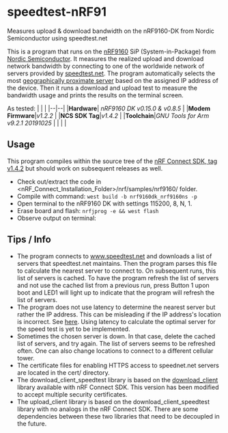 # speedtest-nRF91
Measures upload &amp; download bandwidth on the nRF9160-DK from Nordic Semiconductor using speedtest.net

This is a program that runs on the [nRF9160](https://www.nordicsemi.com/Products/Low-power-cellular-IoT/nRF9160) SiP (System-in-Package) from [Nordic Semiconductor](https://www.nordicsemi.com/).  It measures the realized upload and download network bandwidth by connecting to one of the worldwide network of servers provided by [speedtest.net](https://www.speedtest.net/).  The program automatically selects the most [geographically proximate server](https://help.speedtest.net/hc/en-us/articles/360039164573-Why-does-Speedtest-show-the-wrong-location-) based on the assigned IP address of the device.  Then it runs a download and upload test to measure the bandwidth usage and prints the results on the terminal screen.

As tested:
|  |  |
|--|--|
|**Hardware**| *nRF9160 DK v0.15.0 & v0.8.5* |
|**Modem Firmware**|*v1.2.2*  |
|**NCS SDK Tag**|*v1.4.2*  |
|**Toolchain**|*GNU Tools for Arm v9.2.1 20191025*  |
| | |


## Usage
This program compiles within the source tree of the [nRF Connect SDK, tag v1.4.2](https://github.com/nrfconnect/sdk-nrf/tree/v1.4.2) but should work on subsequent releases as well.  

 - Check out/extract the code in <nRF_Connect_Installation_Folder>/nrf/samples/nrf9160/ folder.
 - Compile with command: 
 `west build -b nrf9160dk_nrf9160ns -p`
 - Open terminal to the nRF9160 DK with settings 115200, 8, N, 1.
 - Erase board and flash: 
  `nrfjprog -e && west flash`
 - Observe output on terminal:
 
 ## Tips / Info
  - The program connects to www.speedtest.net and downloads a list of servers that speedtest.net maintains.  Then the program parses this file to calculate the nearest server to connect to.  On subsequent runs, this list of servers is cached.  To have the program refresh the list of servers and not use the cached list from a previous run, press Button 1 upon boot and LED1 will light up to indicate that the program will refresh the list of servers.
  - The program does not use latency to determine the nearest server but rather the IP address.  This can be misleading if the IP address's location is incorrect.  See [here](https://help.speedtest.net/hc/en-us/articles/360039164573-Why-does-Speedtest-show-the-wrong-location-).  Using latency to calculate the optimal server for the speed test is yet to be implemented.
  - Sometimes the chosen server is down.  In that case, delete the cached list of servers, and try again.  The list of servers seems to be refreshed often.  One can also change locations to connect to a different cellular tower.
  - The certificate files for enabling HTTPS access to speednet.net servers are located in the cert/ directory.
  - The download_client_speedtest library is based on the [download_client](https://github.com/nrfconnect/sdk-nrf/tree/master/subsys/net/lib/download_client) library available with nRF Connect SDK. This version has been modified to accept multiple security certificates.
  - The upload_client library is based on the download_client_speedtest library with no analogs in the nRF Connect SDK.  There are some dependencies between these two libraries that need to be decoupled in the future.
  